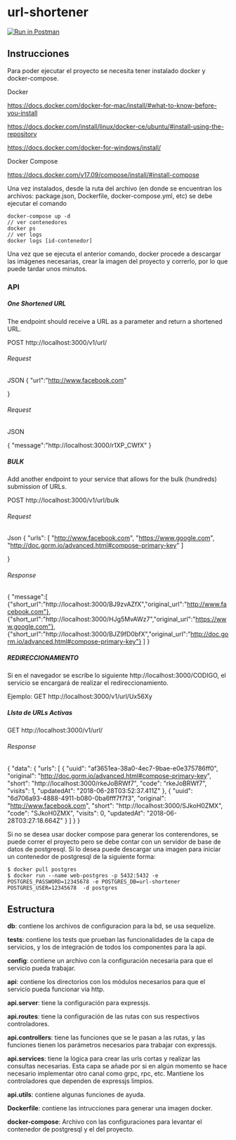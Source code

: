 # url-shortener

[![Run in Postman](https://run.pstmn.io/button.svg)](https://app.getpostman.com/run-collection/659bf0dad19672c8d3b3)

## Instrucciones 

Para poder ejecutar el proyecto se necesita tener instalado docker y docker-compose.

Docker 

https://docs.docker.com/docker-for-mac/install/#what-to-know-before-you-install

https://docs.docker.com/install/linux/docker-ce/ubuntu/#install-using-the-repository

https://docs.docker.com/docker-for-windows/install/

Docker Compose

https://docs.docker.com/v17.09/compose/install/#install-compose

Una vez instalados, desde la ruta del archivo (en donde se encuentran los archivos: package.json, Dockerfile, docker-compose.yml, etc) se debe ejecutar el comando

```
docker-compose up -d
// ver contenedores
docker ps
// ver logs
docker logs [id-contenedor]
```

Una vez que se ejecuta el anterior comando, docker procede a descargar las imágenes necesarias, crear la imagen del proyecto y correrlo, por lo que puede
tardar unos minutos.

### API

##### One Shortened URL

The endpoint should receive a URL as a parameter and return a shortened URL.

POST http://localhost:3000/v1/url/


###### Request

JSON
{
  "url":"http://www.facebook.com"
 
}

###### Request

JSON

{
    "message":"http://localhost:3000/r1XP_CWfX"
}

##### BULK

Add another endpoint to your service that allows for the bulk (hundreds) submission of URLs.

POST http://localhost:3000/v1/url/bulk

###### Request

Json
{
  "urls": [
  	"http://www.facebook.com",
  	"https://www.google.com",
    "http://doc.gorm.io/advanced.html#compose-primary-key"
  ]
  
}

###### Response

{
    "message":[
        {"short_url":"http://localhost:3000/BJ9zvAZfX","original_url":"http://www.facebook.com"},
        {"short_url":"http://localhost:3000/HJg5MvAWz7","original_url":"https://www.google.com"},
        {"short_url":"http://localhost:3000/BJZ9fD0bfX","original_url":"http://doc.gorm.io/advanced.html#compose-primary-key"}
    ]
}

##### REDIRECCIONAMIENTO

Si en el navegador se escribe lo siguiente http://localhost:3000/CODIGO, el servicio se encargará de realizar el redireccionamiento.

Ejemplo:
GET http://localhost:3000/v1/url/Ux56Xy


##### LIsta de URLs Activas

GET http://localhost:3000/v1/url/

###### Response

{
    "data": {
        "urls": [
            {
                "uuid": "af3651ea-38a0-4ec7-9bae-e0e375786ff0",
                "original": "http://doc.gorm.io/advanced.html#compose-primary-key",
                "short": "http://localhost:3000/rkeJoBRWf7",
                "code": "rkeJoBRWf7",
                "visits": 1,
                "updatedAt": "2018-06-28T03:52:37.411Z"
            },
            {
                "uuid": "6d706a93-4888-4911-b080-0ba6fff7f7f3",
                "original": "http://www.facebook.com",
                "short": "http://localhost:3000/SJkoH0ZMX",
                "code": "SJkoH0ZMX",
                "visits": 0,
                "updatedAt": "2018-06-28T03:27:18.664Z"
            }
        ]
    }
}


Si no se desea usar docker compose para generar los conterendores, se puede correr el proyecto pero se debe contar con un servidor de base de datos de postgresql.
Si lo desea puede descargar una imagen para iniciar un contenedor de postgresql de la siguiente forma:

```
$ docker pull postgres
$ docker run --name web-postgres -p 5432:5432 -e POSTGRES_PASSWORD=12345678 -e POSTGRES_DB=url-shortener POSTGRES_USER=12345678  -d postgres

```


## Estructura

**db**: contiene los archivos de configuracion para la bd, se usa sequelize.

**tests**: contiene los tests que prueban las funcionalidades de la capa de servicios, y los de integración de todos los componentes para la api.

**config**: contiene un archivo con la configuración necesaria para que el servicio pueda trabajar.

**api**: contiene los directorios con los módulos necesarios para que el servicio pueda funcionar via http.

**api.server**: tiene la configuración para expressjs.

**api.routes**: tiene la configuración de las rutas con sus respectivos controladores.

**api.controllers**: tiene las funciones que se le pasan a las rutas, y las funciones tienen los parámetros necesarios para trabajar con expressjs.

**api.services**: tiene la lógica para crear las urls cortas y realizar las consultas necesarias. Esta capa se añade por si en algún momento se hace necesario implementar otro canal como grpc, rpc, etc. Mantiene los controladores que dependen de expressjs limpios.

**api.utils**: contiene algunas funciones de ayuda.

**Dockerfile**: contiene las intrucciones para generar una imagen docker.

**docker-compose**: Archivo con las configuraciones para levantar el contenedor de postgresql y el del proyecto.